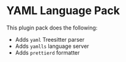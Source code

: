 # YAML Language Pack

This plugin pack does the following:

- Adds `yaml` Treesitter parser
- Adds `yamlls` language server
- Adds `prettierd` formatter

<!-- vim: set ft=markdown: -->